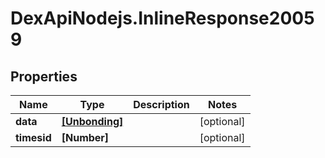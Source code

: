 # DexApiNodejs.InlineResponse20059

## Properties

Name | Type | Description | Notes
------------ | ------------- | ------------- | -------------
**data** | [**[Unbonding]**](Unbonding.md) |  | [optional] 
**timesid** | **[Number]** |  | [optional] 



